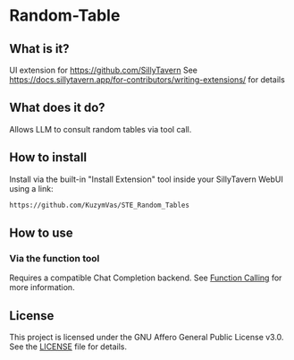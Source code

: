 # Random-Table

## What is it?
UI extension for https://github.com/SillyTavern
See https://docs.sillytavern.app/for-contributors/writing-extensions/ for details

## What does it do?
Allows LLM to consult random tables via tool call.

## How to install

Install via the built-in "Install Extension" tool inside your SillyTavern WebUI using a link:

```txt
https://github.com/KuzymVas/STE_Random_Tables
```

## How to use

### Via the function tool

Requires a compatible Chat Completion backend. See [Function Calling](https://docs.sillytavern.app/for-contributors/function-calling/) for more information.

## License

This project is licensed under the GNU Affero General Public License v3.0.  
See the [LICENSE](./LICENSE.txt) file for details.


